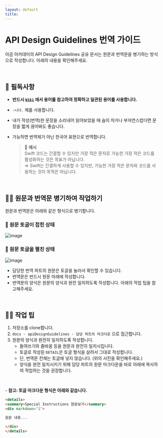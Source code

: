 ```yaml
---
layout: default
title: 
---
```


# API Design Guidelines 번역 가이드

야곰 아카데미의 API Design Guidelines 공유 문서는 원문과 번역문을 병기하는 방식으로 작성합니다. 아래의 내용을 확인해주세요.

<br>

## 📮 필독사항

- **반드시 [`Wiki`](https://github.com/yagom-academy/yagom-academy.github.io/wiki) 에서 용어를 참고하여 정확하고 일관된 용어를 사용합니다.**
- `-니다.` 체를 사용합니다.
- 내가 작성(번역)한 문장을 소리내어 읽어보았을 때 숨이 차거나 부자연스럽다면 문장을 짧게 끊어봐도 좋습니다.
- 가능하면 번역체가 아닌 한국어 표현으로 번역합니다.
    
    > 🔎 **예시**   
    Swift 코드는 간결할 수 있지만 가장 적은 문자로 가능한 가장 작은 코드를 활성화하는 것은 목표가 아닙니다.    
    ⇒ Swift는 간결하게 사용할 수 있지만, 가능한 가장 적은 문자와 코드를 사용하는 것이 목적은 아닙니다.
    > 

<br>

## ✍🏻 원문과 번역문 병기하여 작업하기

원문과 번역문은 아래와 같은 형식으로 병기합니다.

### 🔎 원문 토글이 접힌 상태

<img alt="image" src="https://user-images.githubusercontent.com/73867548/156684883-25ece5ea-0cdb-4cd3-95c4-a4004dc037cc.png">


### 🔎 원문 토글을 펼친 상태

<img alt="image" src="https://user-images.githubusercontent.com/73867548/156684899-eecd9e5e-993d-4506-91a1-3732cca55f4d.png">

- 담당한 번역 파트의 원문은 토글을 눌러서 확인할 수 있습니다.
- 번역문은 반드시 원문 아래에 작성합니다.
- 번역문의 양식은 원문의 양식과 완전 일치하도록 작성합니다. 아래의 작업 팁을 참고해주세요.

<br>

## ✍🏻 작업 팁

1. 저장소를 clone합니다.
2. `docs - apiDesignGuidelines - 담당 파트의 마크다운` 으로 접근합니다.
3. 원문의 양식과 완전히 일치하도록 작성합니다. 
    - 들여쓰기와 줄바꿈 등을 원문과 완전히 일치시킵니다.
    - 토글로 작성된 `DETAIL`은 토글 형식을 살려서 그대로 작성합니다.
    - 단, 번역문 전체는 토글에 넣지 않습니다. (위의 사진을 확인해주세요.)
    - 양식을 완전 일치시키기 위해 담당 파트의 원문 마크다운을 바로 아래에 복사하여 작업하는 것을 권장합니다.

<br>

- **참고: 토글 마크다운 형식은 아래와 같습니다.**

```markdown
<details>
<summary>Special Instructions 원문보기</summary>
<div markdown="1">

원문 내용...

</div>
</details>
```
